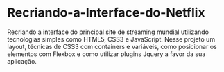 # Recriando-a-Interface-do-Netflix
 Recriando a interface do principal site de streaming mundial utilizando tecnologias simples como HTML5, CSS3 e JavaScript. Nesse projeto   um layout, técnicas de CSS3 com containers e variáveis, como posicionar os elementos com Flexbox e como utilizar plugins Jquery a favor da sua aplicação.
